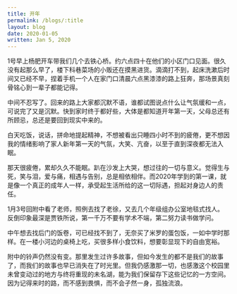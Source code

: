 ```yaml
---
title: 开年
permalink: /blogs/:title
layout: blog
date: 2020-01-05
written: Jan 5, 2020
---
```


1号早上杨肥开车带我们几个去铁心桥。约六点四十在他们的小区门口见面。很久没有起那么早了，楼下科巷菜场的小贩还在摸黑进货。滴滴打不到，起床洗漱后时间又已经不早，捏着手机一个人在家门口清晨六点黑漆漆的路上狂奔，那场景真刻骨铭心到一辈子都能记得。

中间不忍写了。回来的路上大家都沉默不语，谁都试图说点什么让气氛缓和一点，可说完了又是沉默。快到家时终于都好些，大体是都知道开年第一天，父母总还有所顾忌，总还是要回到现实中来的。

白天吃饭，说话，拼命地提起精神，不想被看出只睡四小时不到的疲倦，更不想因我的情绪影响了家人新年第一天的气氛，大笑、亢奋，以至于直到深夜都无法入眠。

那天很疲倦，累却久久不能眠。趴在沙发上大哭，想过往的一切与意义。觉得生与死，笑与泪，爱与痛，相遇与告别，总是相依相伴。而2020年学到的第一课，就是像一个真正的成年人一样，承受起生活所给的这一切际遇，担起对身边人的责任。

1月3号回附中看了老师，照例去找了老徐，又去几个年级组办公室地毯式找人。反倒印象最深是贾铁所说，第一千万不要有学术不端，第二努力读书做学问。

中午想去找后门的饭卷，可已经找不到了，无奈买了米罗的蛋包饭，一如中学时那样。在一楼小河边的桌椅上吃，买很多样小食饮料，想要彰显现下的自由宽裕。

附中的铃声仍然没有变。那里发生过许多故事，但如今发生的都不是我们的故事了，而我们的故事也早已消失在了时光里。但我仍感激那一切，也感激这个校园里未曾变动过的地方与终将重现的未名湖，能为我们保留存下这些记忆的一方空间。因为记得来时的路，而不感到畏惧，而不会孑然一身，孤独流浪。